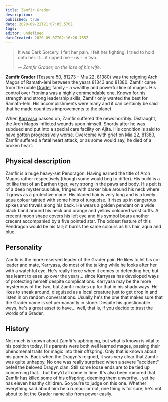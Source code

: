```yaml
---
title: Zamfir Grader
description: 
published: true
date: 2020-09-22T21:07:05.570Z
tags: 
editor: undefined
dateCreated: 2020-09-07T02:16:26.755Z
---
```


> It was Dark Sorcery. I felt her pain. I felt her fighting. I tried to hold onto her. It... it ripped me - us - in two.
>
> -- <cite>Zamfir Grader, on the loss of his wife.</cite>

**Zamfir Grader** (Tessera 50, 81273 – Mia 22, 81380) was the reigning Arch Magos of Ramath-lehi between the years 81343 and 81380. Zamfir came from the noble [Grader](/genealogy/grader) family – a wealthy and powerful line of mages. His control over Fronima was a highly commendable one. Known for his strength and strong leadership skills, Zamfir only wanted the best for Ramath-lehi. His accomplishments were many and it can certainly be said that he made countless improvements to the planet.

When [Karryasa](/characters/karryasa-grader) passed on, Zamfir suffered the news horribly. Distraught, the Arch Magos inflicted wounds upon himself. Shortly after he was subdued and put into a special care facility on Ajita. His condition is said to have gotten progressively worse. Overcome with grief on Mia 22, 81380, Zamfir suffered a fatal heart attack, or as some would say, he died of a broken heart.

## Physical description

Zamfir is a huge heavy-set Pendragon. Having earned the title of Arch Magos rather respectively (though some would beg to differ). His build is a lot like that of an Earthen tiger, very strong in the paws and body. His pelt is of a deep mysterious blue, fringed with darker blue around his neck where it grows as a protective mane. His bladed hair is very long and is a lovely aqua colour tainted with some hints of turquoise. It rises up in dangerous spikes and travels along his back. He wears a golden pendant on a wide black band around his neck and orange and yellow coloured wrist cuffs. A crecent moon shape covers his left eye and his symbol bears another crecent accompanied by a five pointed star. The oddest feature of this Pendragon would be his tail; it burns the same colours as his hair, aqua and blue.

## Personality

Zamfir is the more reserved leader of the Grader pair. He likes to let his co-leader and mate, Karryasa, do most of the talking while he looks after her with a watchful eye. He's really fierce when it comes to defending her, but has learnt to ease up over the years... since Karryasa has developed ways of protecting herself despite complications. Karryasa may be the more mysterious of the two, but Zamfir makes up for that in his shady ways. He likes to sneak around, disguised as a local creature just to get drop in and listen in on random conversations. Usually he's the one that makes sure that the Grader name is set permanantly in stone. Despite his questionable ways, he's a great asset to have... well, that is, if you decide to trust the words of a Grader.

## History

Not much is known about Zamfir's upbringing, but what is known is vital to his position today. His parents were both well learned mages, passing their phenomenal traits for magic into their offspring. Only that is known about his parents. Back when the Dragyn's reigned, it was very clear that Zamfir was quite unhappy. No one was really surprised when a severe "accident" befell the beloved Dragyn clan. Still some loose ends are to be tied up concerning that... but they'd all come in time. It's also been rumored that Zamfir has killed some of his offspring, deeming them unworthy... yet he has eleven healthy children. So you're to judge on this one. Whether everything said about him be a rumour or not, one thing is for sure, he's not about to let the Grader name slip from power easily.